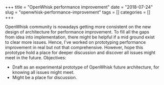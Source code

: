 +++
title = "OpenWhisk performance improvement"
date = "2018-07-24"
slug = "openwhisk-performance-improvement" 
tags = []
categories = []
+++

OpenWhisk community is nowadays getting more consistent on the new design of architecture for performance improvement. To fill all the gaps from idea into implementation, there might be helpful if a mid ground exist to clear more issues. Hence, I've worked on prototyping performance improvement in real but not that comprehensive. However, hope this prototype hold a place for deeper discussion and discover all issues might meet in the future. Objectives:

* Draft as an experimental prototype of OpenWhisk future architecture, for knowing all issues might meet.
* Might be a place for discussion.
